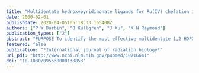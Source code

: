 ```yaml
---
title: "Multidentate hydroxypyridinonate ligands for Pu(IV) chelation in vivo: comparative efficacy and toxicity in mouse of ligands containing 1,2-HOPO or Me-3,2-HOPO."
date: 2000-02-01
publishDate: 2020-04-05T05:18:33.155408Z
authors: ["P W Durbin", "B Kullgren", "J Xu", "K N Raymond"]
publication_types: ["2"]
abstract: "PURPOSE To identify the most effective multidentate 1,2-HOPO and Me-3,2-HOPO ligands for chelation of Pu(IV) in vivo. MATERIALS AND METHODS Two sets of ligands with four identical backbones were prepared containing two, three or four bidentate 1,2-HOPO or Me-3,2-HOPO groups, and 3,4,3-LI(1,2-HOPO) was resynthesized in a higher yielding procedure. They were evaluated in mouse for acute toxicity and reduction of tissue 238Pu, in comparison with CaNa3-DTPA (30 micromol kg(-1)). RESULTS Nine HOPO ligands, promptly injected or given orally or injected at low dosage, are superior to CaNa3-DTPA for reducing 238Pu retention in mouse. Five, given by delayed injection or promptly injected or orally administered as ferric complexes, are superior to CaNa3-DTPA or FeNa2-DTPA respectively. The Me-3,2-HOPO ligands are more effective than their structural 1,2-HOPO analogues, demonstrating the greater affinity of Me-3,2-HOPO for Pu(IV) in vivo. CONCLUSIONS The most efficacious ligand, 3,4,3-LI(1,2-HOPO), contains the less stably binding 1,2-HOPO group; therefore, its linear spermine backbone must confer advantages for Pu(IV) binding (greater solubility, more favorable arrangement of ligating groups, more flexible backbone). Effective low toxicity tetradentate 5-LIO(Me-3,2-HOPO) and hexadentate TREN-(Me-3,2-HOPO) and highly effective but moderately toxic 3,4,3-LI(1,2-HOPO) (LD50 approximately 300 micromol kg(-1) in mouse) are recommended for further investigation."
featured: false
publication: "*International journal of radiation biology*"
url_pdf: "http://www.ncbi.nlm.nih.gov/pubmed/10716641"
doi: "10.1080/095530000138853"
---
```


